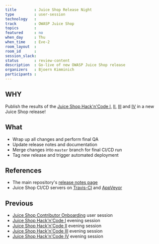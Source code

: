 ```yaml
---
title        : Juice Shop Release Night
type         : user-session
technology   :
track        : OWASP Juice Shop
topics       :
featured     : no
when_day     : Thu
when_time    : Eve-2
room_layout  :
room_id      :
session_slack:
status       : review-content
description  : Go-live of new OWASP Juice Shop release
organizers   : Bjoern Kimminich
participants :
---
```


## WHY

Publish the results of the [Juice Shop Hack'n'Code I](/tracks/owasp-juice-shop/working-sessions/juice-shop-hackathon1/), [II](/tracks/owasp-juice-shop/working-sessions/juice-shop-hackathon2/), [III](/tracks/owasp-juice-shop/working-sessions/juice-shop-hackathon3/) and [IV](/tracks/owasp-juice-shop/working-sessions/juice-shop-hackathon4/) in a new Juice Shop release!

## What

* Wrap up all changes and perform final QA
* Update release notes and documentation
* Merge changes into `master` branch for final CI/CD run
* Tag new release and trigger automated deployment

## References
          
* The main repository's [release notes page](https://github.com/bkimminich/juice-shop/releases)
* Juice Shop CI/CD servers on [Travis-CI](https://travis-ci.org/bkimminich/juice-shop) and [AppVeyor](https://ci.appveyor.com/project/bkimminich/juice-shop)

## Previous

* [Juice Shop Contributor Onboarding](/tracks/owasp-juice-shop/user-sessions/juice-shop-contributor-onboarding/) user session
* [Juice Shop Hack'n'Code I](/tracks/owasp-juice-shop/working-sessions/juice-shop-hackathon1/) evening session
* [Juice Shop Hack'n'Code II](/tracks/owasp-juice-shop/working-sessions/juice-shop-hackathon2/) evening session
* [Juice Shop Hack'n'Code III](/tracks/owasp-juice-shop/working-sessions/juice-shop-hackathon3/) evening session
* [Juice Shop Hack'n'Code IV](/tracks/owasp-juice-shop/working-sessions/juice-shop-hackathon4/) evening session
